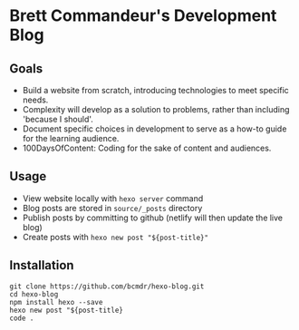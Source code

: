 # Brett Commandeur's Development Blog

## Goals
- Build a website from scratch, introducing technologies to meet specific needs. 
- Complexity will develop as a solution to problems, rather than including 'because I should'. 
- Document specific choices in development to serve as a how-to guide for the learning audience. 
- 100DaysOfContent: Coding for the sake of content and audiences. 

## Usage

- View website locally with `hexo server` command
- Blog posts are stored in `source/_posts` directory
- Publish posts by committing to github (netlify will then update the live blog)
- Create posts with `hexo new post "${post-title}"`

## Installation

```
git clone https://github.com/bcmdr/hexo-blog.git
cd hexo-blog
npm install hexo --save
hexo new post "${post-title}
code .
```


